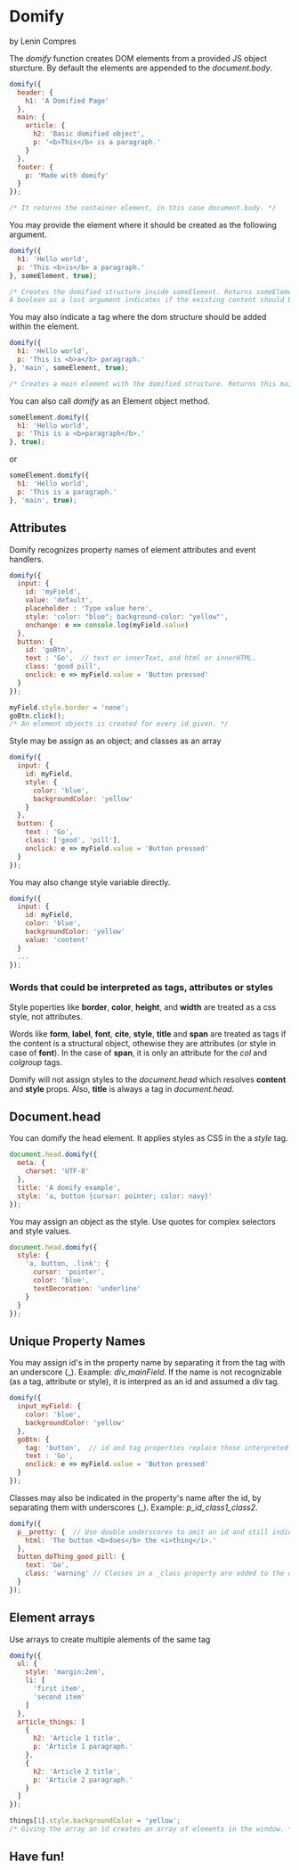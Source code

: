 # Domify
by Lenin Compres

The *domify* function creates DOM elements from a provided JS object sturcture. By default the elements are appended to the *document.body*.

```javascript
domify({
  header: {
    h1: 'A Domified Page'
  },
  main: {
    article: {
      h2: 'Basic domified object',
      p: '<b>This</b> is a paragraph.'
    }
  },
  footer: {
    p: 'Made with domify'
  }
});

/* It returns the container element, in this case document.body. */
```
You may provide the element where it should be created as the following argument.

```javascript
domify({
  h1: 'Hello world',
  p: 'This <b>is</b> a paragraph.'
}, someElement, true);

/* Creates the domified structure inside someElement. Returns someElement.
A boolean as a last argument indicates if the existing content should be replaced. */
```

You may also indicate a tag where the dom structure should be added within the element.

```javascript
domify({
  h1: 'Hello world',
  p: 'This is <b>a</b> paragraph.'
}, 'main', someElement, true);

/* Creates a main element with the domified structure. Returns this main element. */
```

You can also call *domify* as an Element object method.

```javascript
someElement.domify({
  h1: 'Hello world',
  p: 'This is a <b>paragraph</b>.'
}, true);
```
or 

```javascript
someElement.domify({
  h1: 'Hello world',
  p: 'This is a paragraph.'
}, 'main', true);
```

## Attributes

Domify recognizes property names of element attributes and event handlers.

```javascript
domify({
  input: {
    id: 'myField',
    value: 'default',
    placeholder : 'Type value here',
    style: 'color: "blue"; background-color: "yellow"',
    onchange: e => console.log(myField.value)
  },
  button: {
    id: 'goBtn',
    text : 'Go',  // text or innerText, and html or innerHTML.
    class: 'good pill',
    onclick: e => myField.value = 'Button pressed'
  }
});

myField.style.border = 'none';
goBtn.click();
/* An element objects is created for every id given. */
```

Style may be assign as an object; and classes as an array

```javascript
domify({
  input: {
    id: myField,
    style: {
      color: 'blue',
      backgroundColor: 'yellow'
    }
  },
  button: {
    text : 'Go',
    class: ['good', 'pill'],
    onclick: e => myField.value = 'Button pressed'
  }
});
```

You may also change style variable directly.

```javascript
domify({
  input: {
    id: myField,
    color: 'blue',
    backgroundColor: 'yellow'
    value: 'content'
  }
  ...
});
```

### Words that could be interpreted as tags, attributes or styles

Style poperties like **border**, **color**, **height**, and **width** are treated as a css style, not attributes.

Words like **form**, **label**, **font**, **cite**, **style**, **title** and **span** are treated as tags if the content is a structural object, othewise they are attributes (or style in case of **font**). In the case of **span**, it is only an attribute for the *col* and *colgroup* tags.

Domify will not assign styles to the *document.head* which resolves **content** and **style** props. Also, **title** is always a tag in *document.head*.

## Document.head

You can domify the head element. It applies styles as CSS in the a *style* tag.

```javascript
document.head.domify({
  meta: {
    charset: 'UTF-8'
  },
  title: 'A domify example',
  style: 'a, button {cursor: pointer; color: navy}'
});
```
You may assign an object as the style. Use quotes for complex selectors and style values.

```javascript
document.head.domify({
  style: {
    'a, button, .link': {
      cursor: 'pointer',
      color: 'blue',
      textDecoration: 'underline'
    } 
  }
});
```

## Unique Property Names

You may  assign id\'s in the property name by separating it from the tag with an underscore (\_). Example: *div_mainField*.
If the name is not recognizable (as a tag, attribute or style), it is interpred as an id and assumed a div tag.

```javascript
domify({
  input_myField: {
    color: 'blue',
    backgroundColor: 'yellow'
  },
  goBtn: {
    tag: 'button',  // id and tag properties replace those interpreted from the name.
    text : 'Go',
    onclick: e => myField.value = 'Button pressed'
  }
});
```

Classes may also be indicated in the property\'s name after the id, by separating them with underscores (\_). Example: *p_id_class1_class2*.

```javascript
domify({
  p__pretty: {  // Use double underscores to omit an id and still indicate classes.
    html: 'The button <b>does</b> the <i>thing</i>.'
  },
  button_doThing_good_pill: {
    text: 'Go',
    class: 'warning' // Classes in a _class property are added to the ones interpreted in the name.
  }
});
```

## Element arrays

Use arrays to create multiple alements of the same tag

```javascript
domify({
  ul: {
    style: 'margin:2em',
    li: [
      'first item',
      'second item'
    ]
  },
  article_things: [
    {
      h2: 'Article 1 title',
      p: 'Article 1 paragraph.'
    },
    {
      h2: 'Article 2 title',
      p: 'Article 2 paragraph.'
    }
  ]
});

things[1].style.backgroundColor = 'yellow';
/* Giving the array an id creates an array of elements in the window. */
```

## Have fun!
